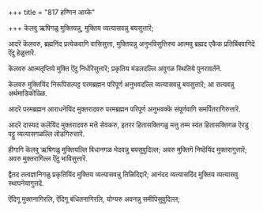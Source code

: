 +++
title = "817 हण्णिन आय्कॆ"

+++
कॆलवु ऋषिगळु मुक्तियन्नु, मुक्तिय व्यत्यासवन्नु बयसुत्तारॆ;

आदरॆ कॆलवरु, ब्रह्मनिंद प्रत्येकवागि वासिसुत्ता, मुक्तियन्नु अनुभविसुत्तिरुव आत्मवु ब्रह्मद एकैक प्रतिबिंबवागिदॆ ऎंदु हेळुत्तारॆ.

कॆलवरु आत्मतृप्तिये मुक्ति ऎंदु निर्धरिसुत्तारॆ; प्रकृतिय मंडलदल्लि अवुगळ स्थितिये पुनरावर्तनॆ.

कॆलवरु मुक्तियिंद निरूपिसल्पट्ट परमब्रह्मन परिपूर्ण अनुभवदल्लि व्यत्यासवन्नु बयसुत्तारॆ; आ सत्यवन्नु अर्थमाडिकॊळ्ळि.

आदरॆ परमब्रह्मन आराधनॆयिंद मुक्तरादवरु परमब्रह्मन परिपूर्ण अनुभवक्कॆ संपूर्णवागि समर्पितरागिरुत्तारॆ.

आदरॆ दास्यद कलॆयिंद मुक्तरादवरु मत्तॆ सेवकरु, इतरर हितासक्तिगळु मत्तु तम्म स्वंत हितासक्तिगळ ऎरडु पट्टु व्यत्यासगळल्लि तॊडगिरुत्तारॆ.

हीगागि कॆलवु ऋषिगळु मुक्तियल्लि विधानगळ भेदवन्नु बयसुवुदिल्ल; अवरु मुक्तिगॆ निष्ठॆयिंद मुक्तरागुत्तारॆ; अवरु मुक्तरागिल्ल ऎंदु भाविसुत्तारॆ.

द्वैतद तत्वज्ञानिगळु प्रकृतियिंद मुक्तिय व्यत्यासवन्नु तिळिदिद्दारॆ; आनंदद व्यत्यासदिंद मुक्तिय व्यत्यासवु स्थापनॆयागुत्तदॆ.

ऎंदिगू मुक्तनागिरलि, ऎंदिगू बंधितनागिरलि, योग्यरु अवनन्नु समीपिसुवुदिल्ल;


